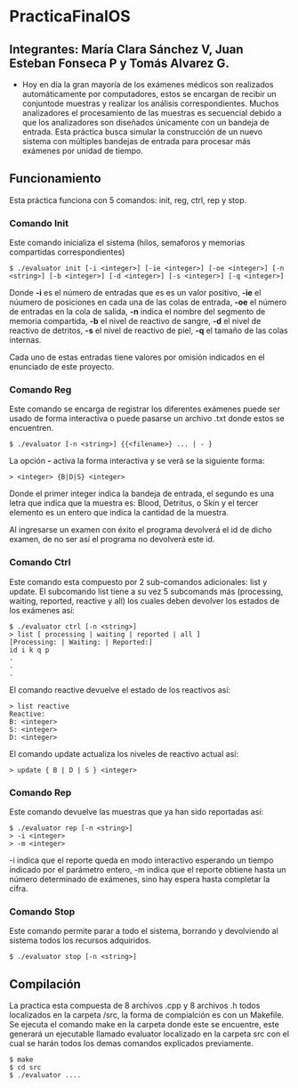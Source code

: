# PracticaFinalOS
## Integrantes: María Clara Sánchez V, Juan Esteban Fonseca P y Tomás Alvarez G.

* Hoy en día la gran mayoría de los exámenes médicos son realizados automáticamente por computadores, estos se encargan de recibir un conjuntode muestras y realizar los análisis correspondientes. Muchos analizadores el procesamiento de las muestras es secuencial debido a que los analizadores son diseñados únicamente con un bandeja de entrada. Esta práctica busca simular la construcción de un nuevo sistema con múltiples bandejas de entrada para procesar más exámenes por unidad de tiempo.
## Funcionamiento
Esta práctica funciona con 5 comandos: init, reg, ctrl, rep y stop.
### Comando Init
Este comando inicializa el sistema (hilos, semaforos y memorias compartidas correspondientes)
````
$ ./evaluator init [-i <integer>] [-ie <integer>] [-oe <integer>] [-n <string>] [-b <integer>] [-d <integer>] [-s <integer>] [-q <integer>] 
````
Donde **-i** es el número de entradas que es es un valor positivo, **-ie** el núumero de posiciones en cada una de las colas de entrada, **-oe** el número de entradas en la cola de salida, **-n** indica el nombre del segmento de memoria compartida, **-b** el nivel de reactivo de sangre, **-d** el nivel de reactivo de detritos, **-s** el nivel de reactivo de piel, **-q** el tamaño de las colas internas.

Cada uno de estas entradas tiene valores por omisión indicados en el enunciado de este proyecto. 

### Comando Reg
Este comando se encarga de registrar los diferentes exámenes puede ser usado de forma interactiva o puede pasarse un archivo .txt donde estos se encuentren.
````
$ ./evaluator [-n <string>] {{<filename>} ... | - }
````
La opción **-** activa la forma interactiva y se verá se la siguiente forma:
````
> <integer> {B|D|S} <integer>
````
Donde el primer integer indica la bandeja de entrada, el segundo es una letra que indica que la muestra es: Blood, Detritus, o Skin y el
tercer elemento es un entero que indica la cantidad de la muestra. 

Al ingresarse un examen con éxito el programa devolverá el id de dicho examen, de no ser así el programa no devolverá este id.

### Comando Ctrl
Este comando esta compuesto por 2 sub-comandos adicionales: list y update. El subcomando list tiene a su vez 5 subcomands más (processing, waiting, reported, reactive y all) los cuales deben devolver los estados de los exámenes así: 
````
$ ./evaluator ctrl [-n <string>]
> list [ processing | waiting | reported | all ]
[Processing: | Waiting: | Reported:]
id i k q p 
.
.
.
````
El comando reactive devuelve el estado de los reactivos así:
````
> list reactive
Reactive:
B: <integer>
S: <integer>
D: <integer>
````
El comando update actualiza los niveles de reactivo actual así:
````
> update { B | D | S } <integer>
````
### Comando Rep
Este comando devuelve las muestras que ya han sido reportadas así:
````
$ ./evaluator rep [-n <string>]
> -i <integer>
> -m <integer>
````
-i indica que el reporte queda en modo interactivo esperando un tiempo indicado por el parámetro entero, -m indica que el reporte obtiene hasta un número determinado de exámenes, sino hay espera hasta completar la cifra.

### Comando Stop
Este comando permite parar a todo el sistema, borrando y devolviendo al sistema todos los recursos adquiridos.
````
$ ./evaluator stop [-n <string>]
````
## Compilación
La practica esta compuesta de 8 archivos .cpp y 8 archivos .h todos localizados en la carpeta /src, la forma de compialción es con un Makefile. Se ejecuta el comando make en la carpeta donde este se encuentre, este generará un ejecutable llamado evaluator localizado en la carpeta src con el cual se harán todos los demas comandos explicados previamente.
````
$ make
$ cd src
$ ./evaluator ....
````
